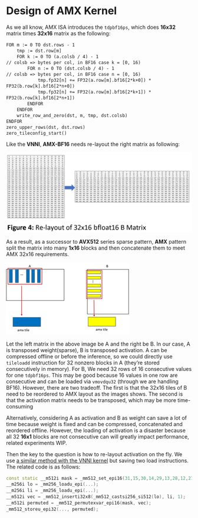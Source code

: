 # Design of AMX Kernel

As we all know, AMX ISA introduces the `tdpbf16ps`, which does **16x32** matrix times **32x16** matrix as the following:
```
FOR m := 0 TO dst.rows - 1
	tmp := dst.row[m]
	FOR k := 0 TO (a.colsb / 4) - 1                                                 // colsb => bytes per col, in BF16 case k = [0, 16)
		FOR n := 0 TO (dst.colsb / 4) - 1                                           // colsb => bytes per col, in BF16 case n = [0, 16)
			tmp.fp32[n] += FP32(a.row[m].bf16[2*k+0]) * FP32(b.row[k].bf16[2*n+0])
			tmp.fp32[n] += FP32(a.row[m].bf16[2*k+1]) * FP32(b.row[k].bf16[2*n+1])
		ENDFOR
	ENDFOR
	write_row_and_zero(dst, m, tmp, dst.colsb)
ENDFOR
zero_upper_rows(dst, dst.rows)
zero_tileconfig_start()
```
Like the **VNNI**, **AMX-BF16** needs re-layout the right matrix as following:


![image](../imgs/kernel_amx_bf16x16_relayout.png)


As a result, as a successor to **AVX512** series sparse pattern, **AMX** pattern split the matrix into many **1x16** blocks and then concatenate them to meet AMX 32x16 requirements.


![image](../imgs/kernel_amx_bf16x16_calc.png)

Let the left matrix in the above image be A and the right be B. In our case, A is transposed weight(sparse), B is transposed activation. A can be compressed offline or before the inference, so we could directly use `tileloadd` instruction for 32 nonzero blocks in A (they’re stored consecutively in memory). For B, We need 32 rows of 16 consecutive values for one `tdpbf16ps`. This may be good because 16 values in one row are consecutive and can be loaded via `vmovdqu32` (through we are handling BF16). However, there are two tradeoff. The first is that the 32x16 tiles of B need to be reordered to AMX layout as the images shows. The second is that the activation matrix needs to be transposed, which may be more time-consuming

Alternatively, considering A as activation and B as weight can save a lot of time because weight is fixed and can be compressed, concatenated and reordered offline. However, the loading of activation is a disaster because all 32 **16x1** blocks are not consecutive can will greatly impact performance, related experiments WIP.

Then the key to the question is how to re-layout activation on the fly. We use [a similar method with the VNNI kernel](./kernel_vnni.md#on-the-fly-activation-reordering) but saving two load instructions. The related code is as follows:

```cpp
const static __m512i mask = _mm512_set_epi16(31,15,30,14,29,13,28,12,27,11,26,10,25,9,24,8,23,7,22,6,21,5,20,4,19,3,18,2,17,1,16,0);
__m256i lo = _mm256_loadu_epi(...);
__m256i li = _mm256_loadu_epi(...);
__m512i vec = _mm512_inserti32x8(_mm512_castsi256_si512(lo), li, 1);
__m512i permuted = _mm512_permutexvar_epi16(mask, vec);
_mm512_storeu_epi32(..., permuted);
```

